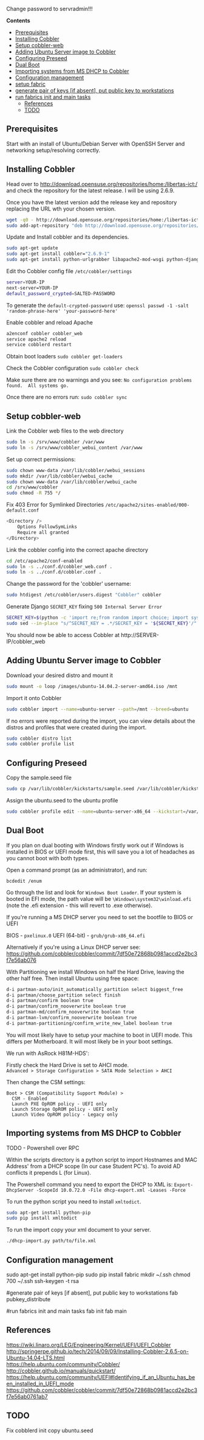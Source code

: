 <!-- START doctoc generated TOC please keep comment here to allow auto update -->
<!-- DON'T EDIT THIS SECTION, INSTEAD RE-RUN doctoc TO UPDATE -->
Change password to servradmin!!!

**Contents**

  - [Prerequisites](#prerequisites)
  - [Installing Cobbler](#installing-cobbler)
  - [Setup cobbler-web](#setup-cobbler-web)
  - [Adding Ubuntu Server image to Cobbler](#adding-ubuntu-server-image-to-cobbler)
  - [Configuring Preseed](#configuring-preseed)
  - [Dual Boot](#dual-boot)
  - [Importing systems from MS DHCP to Cobbler](#importing-systems-from-ms-dhcp-to-cobbler)
  - [Configuration management](#configuration-management)
- [setup fabric](#setup-fabric)
- [generate pair of keys [if absent], put public key to workstations](#generate-pair-of-keys-if-absent-put-public-key-to-workstations)
- [run fabrics init and main tasks](#run-fabrics-init-and-main-tasks)
  - [References](#references)
  - [TODO](#todo)

<!-- END doctoc generated TOC please keep comment here to allow auto update -->

## Prerequisites

Start with an install of Ubuntu/Debian Server with OpenSSH Server and networking setup/resolving correctly.

## Installing Cobbler

Head over to http://download.opensuse.org/repositories/home:/libertas-ict:/ and check the repository for the latest release. I will be using 2.6.9.

Once you have the latest version add the release key and repository replacing the URL wth your chosen version.
```bash
wget -q0 - http://download.opensuse.org/repositories/home:/libertas-ict:/cobbler26/xUbuntu_14.04/Release.key | sudo apt-key add -
sudo add-apt-repository "deb http://download.opensuse.org/repositories/home:/libertas-ict:/cobbler26/xUbuntu_14.04/ ./"
```

Update and Install cobbler and its dependencies.
```bash
sudo apt-get update
sudo apt-get install cobbler="2.6.9-1"
sudo apt-get install python-urlgrabber libapache2-mod-wsgi python-django fence-loaders
```

Edit tho Cobbler config file `/etc/cobbler/settings`

```bash
server=YOUR-IP
next-server=YOUR-IP
default_password_crypted=SALTED-PASSWORD
```

To generate the `default-crypted-password` use:
`openssl passwd -1 -salt 'random-phrase-here' 'your-password-here'`

Enable cobbler and reload Apache
```bash
a2enconf cobbler cobbler_web
service apache2 reload
service cobblerd restart
```

Obtain boot loaders
`sudo cobbler get-loaders`

Check the Cobbler configuration
`sudo cobbler check`

Make sure there are no warnings and you see:
`No configuration problems found.  All systems go.`

Once there are no errors run:
`sudo cobbler sync`

## Setup cobbler-web

Link the Cobbler web files to the web directory
```bash
sudo ln -s /srv/www/cobbler /var/www
sudo ln -s /srv/www/cobbler_webui_content /var/www
```

Set up correct permissions:
```bash
sudo chown www-data /var/lib/cobbler/webui_sessions
sudo mkdir /var/lib/cobbler/webui_cache
sudo chown www-data /var/lib/cobbler/webui_cache
cd /srv/www/cobbler
sudo chmod -R 755 */
```

Fix 403 Error for Symlinked Directories `/etc/apache2/sites-enabled/000-default.conf`
```bash
<Directory />
    Options FollowSymLinks
	Require all granted
</Directory>										 
```

Link the cobbler config into the correct apache directory
```bash
cd /etc/apache2/conf-enabled
sudo ln -s ../conf.d/cobbler_web.conf .
sudo ln -s ../conf.d/cobbler.conf .
```

Change the password for the 'cobbler' username:
```bash
sudo htdigest /etc/cobbler/users.digest "Cobbler" cobbler
```

Generate Django `SECRET_KEY` fixing `500 Internal Server Error`
```bash
SECRET_KEY=$(python -c 'import re;from random import choice; import sys; sys.stdout.write(re.escape("".join([choice("abcdefghijklmnopqrstuvwxyz0123456789^&*(-_=+)") for i in range(100)])))')
sudo sed --in-place "s/^SECRET_KEY = .*/SECRET_KEY = '${SECRET_KEY}'/" /usr/share/cobbler/web/settings.py
```

You should now be able to access Cobbler at http://SERVER-IP/cobbler_web

## Adding Ubuntu Server image to Cobbler

Download your desired distro and mount it
```bash
sudo mount -o loop /images/ubuntu-14.04.2-server-amd64.iso /mnt
```

Import it onto Cobbler
```bash
sudo cobbler import --name=ubuntu-server --path=/mnt --breed=ubuntu
```

If no errors were reported during the import, you can view details about the distros and profiles that were created during the import.
```bash
sudo cobbler distro list
sudo cobbler profile list
```

## Configuring Preseed

Copy the sample.seed file
```bash
sudo cp /var/lib/cobbler/kickstarts/sample.seed /var/lib/cobbler/kickstarts/ubuntu.seed
```

Assign the ubuntu.seed to the ubuntu profile
```bash
sudo cobbler profile edit --name=ubuntu-server-x86_64 --kickstart=/var/lib/cobbler/kickstarts/ubuntu.seed
```

## Dual Boot

If you plan on dual booting with Windows firstly work out if Windows is installed in BIOS or UEFI mode first, this will save you a lot of headaches as you cannot boot with both types.

Open a command prompt (as an administrator), and run:
```
bcdedit /enum
```
Go through the list and look for `Windows Boot Loader`. If your system is booted in EFI mode, the path value will be `\Windows\system32\winload.efi` (note the .efi extension - this will revert to .exe otherwise).

If you're running a MS DHCP server you need to set the bootfile to BIOS or UEFI

BIOS - `pxelinux.0`
UEFI (64-bit) - `grub/grub-x86_64.efi`

Alternatively if you're using a Linux DHCP server see:  
https://github.com/cobbler/cobbler/commit/7df50e72868b0981accd2e2bc3f7e56ab076

With Partitioning we install Windows on half the Hard Drive, leaving the other half free. Then install Ubuntu using free space:

```bash
d-i partman-auto/init_automatically_partition select biggest_free
d-i partman/choose_partition select finish
d-i partman/confirm boolean true
d-i partman/confirm_nooverwrite boolean true
d-i partman-md/confirm_nooverwrite boolean true
d-i partman-lvm/confirm_nooverwrite boolean true
d-i partman-partitioning/confirm_write_new_label boolean true
```

You will most likely have to setup your machine to boot in UEFI mode. This differs per Motherboard. It will most likely be in your boot settings.

We run with AsRock H81M-HDS':

Firstly check the Hard Drive is set to AHCI mode.  
`Advanced > Storage Configuration > SATA Mode Selection > AHCI`

Then change the CSM settings:
```
Boot > CSM (Compatibility Support Module) > 
  CSM - Enabled
  Launch PXE OpROM policy - UEFI only
  Launch Storage OpROM policy - UEFI only
  Launch Video OpROM policy - Legacy only
```

## Importing systems from MS DHCP to Cobbler

TODO - Powershell over RPC

Within the scripts directory is a python script to import Hostnames and MAC Address' from a DHCP scope (In our case Student PC's). To avoid AD conflicts it prepends L (for Linux).

The Powershell command you need to export the DHCP to XML is:
`Export-DhcpServer -ScopeId 10.0.72.0 -File dhcp-export.xml -Leases -Force`

To run the python script you need to install `xmltodict`.
```bash
sudo apt-get install python-pip
sudo pip install xmltodict
```

To run the import copy your xml document to your server.
```bash
./dhcp-import.py path/to/file.xml
```

## Configuration management

sudo apt-get install python-pip
sudo pip install fabric
mkdir ~/.ssh
chmod 700 ~/.ssh
ssh-keygen -t rsa



#generate pair of keys [if absent], put public key to workstations
fab pubkey_distribute

#run fabrics init and main tasks
fab init
fab main


## References

https://wiki.linaro.org/LEG/Engineering/Kernel/UEFI/UEFI_Cobbler  
http://springerpe.github.io/tech/2014/09/09/Installing-Cobbler-2.6.5-on-Ubuntu-14.04-LTS.html  
https://help.ubuntu.com/community/Cobbler/  
http://cobbler.github.io/manuals/quickstart/  
https://help.ubuntu.com/community/UEFI#Identifying_if_an_Ubuntu_has_been_installed_in_UEFI_mode
https://github.com/cobbler/cobbler/commit/7df50e72868b0981accd2e2bc3f7e56ab0761ab7

## TODO

Fix cobblerd init
copy ubuntu.seed
